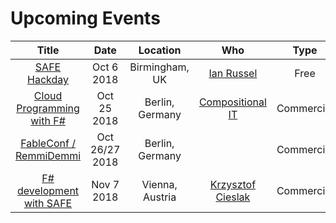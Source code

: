 # Upcoming Events

| Title | Date | Location | Who | Type |
|:-:|:-:|:-:|:-:|:-:|
| [SAFE Hackday](https://www.meetup.com/altnetbrum/events/252629315/) | Oct 6 2018 | Birmingham, UK | [Ian Russel](https://twitter.com/ijrussell) | Free |
| [Cloud Programming with F#](https://www.eventbrite.co.uk/e/cloud-programming-with-f-tickets-48056860363) | Oct 25 2018 | Berlin, Germany | [Compositional IT](https://compositional-it.com) | Commercial |
| [FableConf / RemmiDemmi](http://fable.io/fableconf/#home) | Oct 26/27 2018 | Berlin, Germany | | Commercial |
| [F# development with SAFE](https://techtalk.at/trainings/fsharp-development-with-safe/) | Nov 7 2018 | Vienna, Austria | [Krzysztof Cieslak](http://lambdafactory.io/) | Commercial |